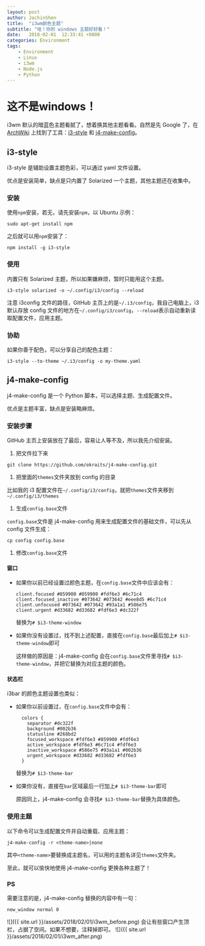 ```yaml
---
layout: post
author: JachinShen
title:  "i3wm颜色主题"
subtitle: "哇！你的 windows 主题好好看！"
date:   2018-02-01  12:33:41 +0800
categories: Environment
tags: 
    - Environment
    - Linux
    - i3wm
    - Node.js
    - Python
---
```

# 这不是windows！

i3wm 默认的暗蓝色主题看腻了，想着换其他主题看看。自然是先 Google 了，在 [ArchWiki](https://wiki.archlinux.org/index.php/I3) 上找到了工具：[i3-style](https://github.com/acrisci/i3-style) 和 [j4-make-config](https://github.com/okraits/j4-make-config)。

## i3-style

i3-style 是辅助设置主题色彩，可以通过 yaml 文件设置。

优点是安装简单，缺点是只内置了 Solarized 一个主题，其他主题还在收集中。

### 安装

使用`npm`安装，若无，请先安装`npm`，以 Ubuntu 示例：

```shell
sudo apt-get install npm
```

之后就可以用`npm`安装了：

```shell
npm install -g i3-style
```

### 使用

内置只有 Solarized 主题，所以如果嫌麻烦，暂时只能用这个主题。

```shell
i3-style solarized -o ~/.config/i3/config --reload
```

注意 i3config 文件的路径，GitHub 主页上的是`~/.i3/config`，我自己电脑上，i3 默认存放 config 文件的地方在`~/.config/i3/config`，`--reload`表示自动重新读取配置文件，应用主题。

### 协助

如果你善于配色，可以分享自己的配色主题：

```shell
i3-style --to-theme ~/.i3/config -o my-theme.yaml
```

## j4-make-config

j4-make-config 是一个 Python 脚本，可以选择主题、生成配置文件。

优点是主题丰富，缺点是安装略麻烦。

### 安装步骤

GitHub 主页上安装放在了最后，容易让人等不及，所以我先介绍安装。

1. 把文件拉下来

  ```shell
  git clone https://github.com/okraits/j4-make-config.git
  ```

1. 把里面的`themes`文件夹放到 config 的目录

  比如我的 i3 配置文件在`~/.config/i3/config`，就把`themes`文件夹移到`~/.config/i3/themes`

1. 生成`config.base`文件

  `config.base`文件是 j4-make-config 用来生成配置文件的基础文件，可以先从 config 文件生成：

  ```shell
  cp config config.base
  ```

1. 修改`config.base`文件

#### 窗口

- 如果你以前已经设置过颜色主题，在`config.base`文件中应该会有：

  ```config
  client.focused #859900 #859900 #fdf6e3 #6c71c4
  client.focused_inactive #073642 #073642 #eee8d5 #6c71c4
  client.unfocused #073642 #073642 #93a1a1 #586e75
  client.urgent #d33682 #d33682 #fdf6e3 #dc322f
  ```

  替换为`# $i3-theme-window`

- 如果你没有设置过，找不到上述配置，直接在`config.base`最后加上`# $i3-theme-window`即可

  这样做的原因是：j4-make-config 会在`config.base`文件里寻找`# $i3-theme-window`，并把它替换为对应主题的颜色。

#### 状态栏

i3bar 的颜色主题设置也类似：

- 如果你以前设置过，在`config.base`文件中会有：

  ```config
    colors {
      separator #dc322f
      background #002b36
      statusline #268bd2
      focused_workspace #fdf6e3 #859900 #fdf6e3
      active_workspace #fdf6e3 #6c71c4 #fdf6e3
      inactive_workspace #586e75 #93a1a1 #002b36
      urgent_workspace #d33682 #d33682 #fdf6e3
    }
  ```

  替换为`# $i3-theme-bar`

- 如果你没有，直接在`bar`区域最后一行加上`# $i3-theme-bar`即可

  原因同上，j4-make-config 会寻找`# $i3-theme-bar`替换为具体颜色。

### 使用主题

以下命令可以生成配置文件并自动重载、应用主题：

```shell
j4-make-config -r <theme-name>|none
```

其中`<theme-name>`要替换成主题名，可以用的主题名详见`themes`文件夹。

至此，就可以愉快地使用 j4-make-config 更换各种主题了！

### PS

需要注意的是，j4-make-config 替换的内容中有一句：

```config
new_window normal 0
```

![]({{ site.url }}/assets/2018/02/01/i3wm_before.png)
会让有些窗口产生顶栏，占据了空间。如果不想要，注释掉即可。
![]({{ site.url }}/assets/2018/02/01/i3wm_after.png)
